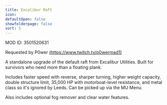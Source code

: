 ```yaml
---
title: Excalibur Raft
icon: 
defaultOpen: false
showfolderpage: false
sort: 5
---
```

MOD ID: 3501520631  
  
Requested by P0wer [(https://www.twitch.tv/p0wermad1)](steam://openurl_external/https://steamcommunity.com/linkfilter/?u=http%3A%2F%2F%28https%3A%2F%2Fwww.twitch.tv%2Fp0wermad1%29)  
  
A standalone upgrade of the default raft from Excalibur Utilities. Built for survivors who need more than a floating plank.  
  
Includes faster speed with reverse, sharper turning, higher weight capacity, double structure limit, 35,000 HP with motorboat-level resistance, and metal class so it's ignored by Leeds. Can be picked up via the MU Menu.  
  
Also includes optional fog remover and clear water features.